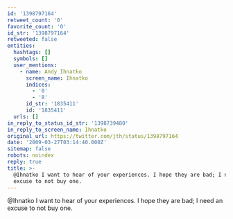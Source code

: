```yaml
---
id: '1398797164'
retweet_count: '0'
favorite_count: '0'
id_str: '1398797164'
retweeted: false
entities:
  hashtags: []
  symbols: []
  user_mentions:
    - name: Andy Ihnatko
      screen_name: Ihnatko
      indices:
        - '0'
        - '8'
      id_str: '1835411'
      id: '1835411'
  urls: []
in_reply_to_status_id_str: '1398739480'
in_reply_to_screen_name: Ihnatko
original_url: https://twitter.com/jth/status/1398797164
date: '2009-03-27T03:14:40.000Z'
sitemap: false
robots: noindex
reply: true
title: >-
  @Ihnatko I want to hear of your experiences. I hope they are bad; I need an
  excuse to not buy one.
---
```


@Ihnatko I want to hear of your experiences. I hope they are bad; I need an excuse to not buy one.